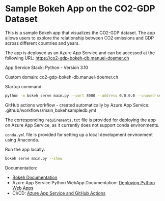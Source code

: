 # Sample Bokeh App on the CO2-GDP Dataset
This is a sample Bokeh app that visualizes the CO2-GDP dataset. The app allows users to explore the relationship between CO2 emissions and GDP across different countries and years.

The app is deployed as an Azure App Service and can be accessed at the following URL:
https://co2-gdp-bokeh-db.manuel-doemer.ch

App Service Stack: Python - Version 3.10

Custom domain: co2-gdp-bokeh-db.manuel-doemer.ch

Startup command:
```bash
python -m bokeh serve main.py --port 8000 --address 0.0.0.0 --unused-session-lifetime 5000 --check-unused-sessions 5000 --allow-websocket-origin=<AZURE GENERATED URL>.azurewebsites.net --allow-websocket-origin=co2-gdp-bokeh-db.manuel-doemer.ch
```

GitHub actions workflow - created automatically by Azure App Service:
.github/workflows/main_bokehsampledb.yml


The corresponding `requirements.txt` file is provided for deploying the app on Azure App Service, as it currently does not support conda environments.

`conda.yml` file is provided for setting up a local development environment using Anaconda.

Run the app locally:
```bash
bokeh serve main.py --show
```

Documentation:
- [Bokeh Documentation](https://docs.bokeh.org/en/latest/docs/user_guide/server.html)
- Azure App Service Python WebApp Documentation: [Deploying Python Web Apps](https://learn.microsoft.com/en-us/azure/app-service/quickstart-python)
- CI/CD: [Azure App Service and GitHub Actions](https://learn.microsoft.com/en-us/azure/app-service/deploy-github-actions)
